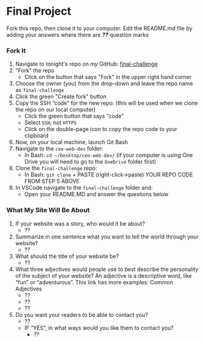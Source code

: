 # Final Project #

Fork this repo, then clone it to your computer. Edit the README.md file by adding your answers where there are ***??*** question marks

### Fork It ##
1. Navigate to tonight's repo on _my_ GitHub: [final-challenge](https://github.com/zeromile/final-challenge)
2. "Fork" the repo
    - Click on the button that says "Fork" in the upper right hand corner
3. Choose the owner (you) from the drop-down and leave the repo name as `final-challenge`
4. Click the green "Create fork" button
5. Copy the SSH “code” for the new repo: (this will be used when we clone the repo on our local computer)
    - Click the green button that says "code"
    - Select `SSH`, not `HTTPS`
    - Click on the double-page icon to copy the repo code to your clipboard
5. Now, on your local machine, launch Git Bash
6. Navigate to the `ceo-web-dev` folder:
    - In Bash: `cd ~/Desktop/ceo-web-dev/` (if your computer is using One Drive you will need to go to the `OneDrive` folder first)
5. Clone the `final-challenge` repo:
    - In Bash: `git clone` + PASTE (right-click->paste) YOUR REPO CODE FROM STEP 5 ABOVE
6. In VSCode navigate to the `final-challenge` folder and:
    - Open your README.MD and answer the questions below


### What My Site Will Be About ###
1. If your website was a story, who would it be about?
    - ??
2. Summarize in one sentence what you want to tell the world through your website?
    - ??
3. What should the title of your website be?
    - ??
4. What three adjectives would people use to best describe the personality of the subject of your website? An adjective is a descriptive word, like “fun” or “adventurous”. This link has more examples: Common Adjectives
    - ??
    - ??
    - ??
5. Do you want your readers to be able to contact you?
    - ??
    - IF “YES”, in what ways would you like them to contact you?
        -  ??
